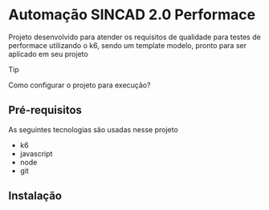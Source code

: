 # Automação SINCAD 2.0 Performace 
Projeto desenvolvido para atender os requisitos de qualidade para testes de performace utilizando o k6, sendo um template modelo, pronto para ser aplicado em seu projeto
> [!TIP]
> Como configurar o projeto para execução?

## Pré-requisitos
As seguintes tecnologias são usadas nesse projeto

* k6
* javascript
* node
* git

## Instalação
